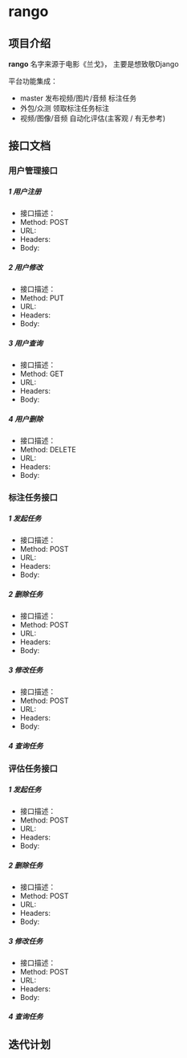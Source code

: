 # rango
## 项目介绍
**rango** 名字来源于电影《兰戈》， 主要是想致敬Django

平台功能集成：

- master 发布视频/图片/音频 标注任务
- 外包/众测 领取标注任务标注
- 视频/图像/音频 自动化评估(主客观 / 有无参考)

## 接口文档
### 用户管理接口
#####  1 用户注册
- 接口描述： 
- Method: POST
- URL: 
- Headers:
- Body:

#####  2 用户修改
- 接口描述： 
- Method: PUT
- URL: 
- Headers:
- Body:

#####  3 用户查询
- 接口描述： 
- Method: GET
- URL: 
- Headers:
- Body:

#####  4 用户删除
- 接口描述： 
- Method: DELETE
- URL: 
- Headers:
- Body:


### 标注任务接口

#####  1 发起任务
- 接口描述： 
- Method: POST
- URL: 
- Headers:
- Body:

##### 2 删除任务
- 接口描述： 
- Method: POST
- URL: 
- Headers:
- Body:

##### 3 修改任务
- 接口描述： 
- Method: POST
- URL: 
- Headers:
- Body:

##### 4 查询任务

### 评估任务接口

#####  1 发起任务
- 接口描述： 
- Method: POST
- URL: 
- Headers:
- Body:

##### 2 删除任务
- 接口描述： 
- Method: POST
- URL: 
- Headers:
- Body:

##### 3 修改任务
- 接口描述： 
- Method: POST
- URL: 
- Headers:
- Body:

##### 4 查询任务


## 迭代计划